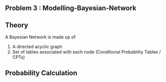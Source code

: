 ## Problem 3 : Modelling-Bayesian-Network

## Theory

A Bayesian Network is made up of 
1. A directed acyclic graph
2. Set of tables associated with each node (Conditional Probability Tables / CPTs)

## Probability Calculation
